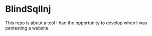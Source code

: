 # BlindSqlInj
This repo is about a tool I had the opportunity to develop when I was pentesting a website.

